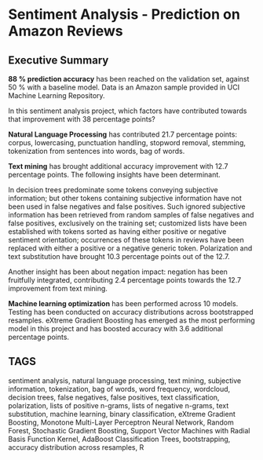 # Sentiment Analysis - Prediction on Amazon Reviews

## Executive Summary

**88 % prediction accuracy** has been reached on the validation set, against 50 % with a baseline model. Data is an Amazon sample provided in UCI Machine Learning Repository.

In this sentiment analysis project, which factors have contributed towards that improvement with 38 percentage points?

**Natural Language Processing** has contributed 21.7 percentage points: corpus, lowercasing, punctuation handling, stopword removal, stemming, tokenization from sentences into words, bag of words. 

**Text mining** has brought additional accuracy improvement with 12.7 percentage points. The following insights have been determinant. 

In decision trees predominate some tokens conveying subjective information; but other tokens containing subjective information have not been used in false negatives and false positives. Such ignored subjective information has been retrieved from random samples of false negatives and false positives, exclusively on the training set; customized lists have been established with tokens sorted as having either positive or negative sentiment orientation; occurrences of these tokens in reviews have been replaced with either a positive or a negative generic token. Polarization and text substitution have brought 10.3 percentage points out of the 12.7.

Another insight has been about negation impact: negation has been fruitfully integrated, contributing 2.4 percentage points towards the 12.7 improvement from text mining. 

**Machine learning optimization** has been performed across 10 models. Testing has been conducted on accuracy distributions across bootstrapped resamples. eXtreme Gradient Boosting has emerged as the most performing model in this project and has boosted accuracy with 3.6 additional percentage points. 
 


## TAGS
sentiment analysis, natural language processing, text mining, subjective information, tokenization, bag of words, word frequency, wordcloud, decision trees, false negatives, false positives, text classification, polarization, lists of positive n-grams, lists of negative n-grams, text substitution, machine learning, binary classification, eXtreme Gradient Boosting, Monotone Multi-Layer Perceptron Neural Network, Random Forest, Stochastic Gradient Boosting, Support Vector Machines with Radial Basis Function Kernel, AdaBoost Classification Trees, bootstrapping, accuracy distribution across resamples, R
